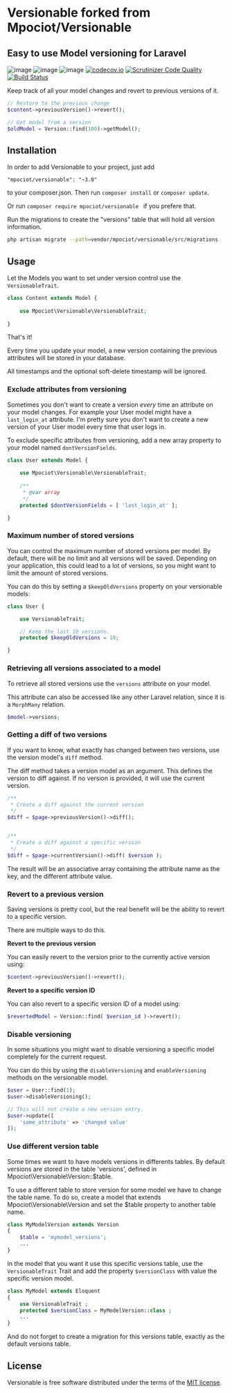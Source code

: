 # Versionable forked from Mpociot/Versionable
## Easy to use Model versioning for Laravel

![image](http://img.shields.io/packagist/v/mpociot/versionable.svg?style=flat)
![image](http://img.shields.io/packagist/l/mpociot/versionable.svg?style=flat)
![image](http://img.shields.io/packagist/dt/mpociot/versionable.svg?style=flat)
[![codecov.io](https://codecov.io/github/mpociot/versionable/coverage.svg?branch=master)](https://codecov.io/github/mpociot/versionable?branch=master)
[![Scrutinizer Code Quality](https://scrutinizer-ci.com/g/mpociot/versionable/badges/quality-score.png?b=master)](https://scrutinizer-ci.com/g/mpociot/versionable/?branch=master)
[![Build Status](https://travis-ci.org/mpociot/versionable.svg?branch=master)](https://travis-ci.org/mpociot/versionable)

Keep track of all your model changes and revert to previous versions of it.

```php
// Restore to the previous change
$content->previousVersion()->revert();

// Get model from a version
$oldModel = Version::find(100)->getModel();
```

<a name="installation" />

## Installation

In order to add Versionable to your project, just add 

    "mpociot/versionable": "~3.0"

to your composer.json. Then run `composer install` or `composer update`.

Or run `composer require mpociot/versionable ` if you prefere that.

Run the migrations to create the "versions" table that will hold all version information.

```bash
php artisan migrate --path=vendor/mpociot/versionable/src/migrations
```

<a name="usage" />

## Usage

Let the Models you want to set under version control use the `VersionableTrait`.

```php
class Content extends Model {
	
	use Mpociot\Versionable\VersionableTrait;
	
}
```
That's it!

Every time you update your model, a new version containing the previous attributes will be stored in your database. 

All timestamps and the optional soft-delete timestamp will be ignored.

<a name="exclude" />

### Exclude attributes from versioning

Sometimes you don't want to create a version *every* time an attribute on your model changes. For example your User model might have a `last_login_at` attribute. 
I'm pretty sure you don't want to create a new version of your User model every time that user logs in.

To exclude specific attributes from versioning, add a new array property to your model named `dontVersionFields`.

```php
class User extends Model {
	
	use Mpociot\Versionable\VersionableTrait;
	
	/**
	 * @var array
	 */
	protected $dontVersionFields = [ 'last_login_at' ];

}
```

<a name="maximum" />

### Maximum number of stored versions

You can control the maximum number of stored versions per model. By default, there will be no limit and all versions will be saved.
Depending on your application, this could lead to a lot of versions, so you might want to limit the amount of stored versions.

You can do this by setting a `$keepOldVersions` property on your versionable models:

```php
class User {

    use VersionableTrait;

    // Keep the last 10 versions.
    protected $keepOldVersions = 10;

}
```

<a name="retrieve" />

### Retrieving all versions associated to a model

To retrieve all stored versions use the `versions` attribute on your model.

This attribute can also be accessed like any other Laravel relation, since it is a `MorphMany` relation.

```php
$model->versions;
```

<a name="diff" />

### Getting a diff of two versions

If you want to know, what exactly has changed between two versions, use the version model's `diff` method.

The diff method takes a version model as an argument. This defines the version to diff against. If no version is provided, it will use the current version.

```php
/**
 * Create a diff against the current version
 */
$diff = $page->previousVersion()->diff();


/**
 * Create a diff against a specific version
 */
$diff = $page->currentVersion()->diff( $version );
```

The result will be an associative array containing the attribute name as the key, and the different attribute value.

<a name="revert" />

### Revert to a previous version

Saving versions is pretty cool, but the real benefit will be the ability to revert to a specific version.

There are multiple ways to do this.

**Revert to the previous version**

You can easily revert to the version prior to the currently active version using:

```php
$content->previousVersion()->revert();
```

**Revert to a specific version ID**

You can also revert to a specific version ID of a model using:

```php
$revertedModel = Version::find( $version_id )->revert();

```

<a name="disableVersioning" />

### Disable versioning

In some situations you might want to disable versioning a specific model completely for the current request.

You can do this by using the `disableVersioning` and `enableVersioning` methods on the versionable model.

```php
$user = User::find(1);
$user->disableVersioning();

// This will not create a new version entry.
$user->update([
    'some_attribute' => 'changed value'
]);
```

<a name="differentVersionTable" />

### Use different version table

Some times we want to have models versions in differents tables. By default versions are stored in the table 'versions', defined in Mpociot\Versionable\Version::$table.

To use a different table to store version for some model we have to change the table name. To do so, create a model that extends Mpociot\Versionable\Version and set the $table property to another table name.

```php
class MyModelVersion extends Version
{
    $table = 'mymodel_versions';
    ...
}

```

In the model that you want it use this specific versions table, use the `VersionableTrait` Trait and add the property `$versionClass` with value the specific version model.
 
```php
class MyModel extends Eloquent
{
    use VersionableTrait ;
    protected $versionClass = MyModelVersion::class ;
    ... 
}

```

And do not forget to create a migration for this versions table, exactly as the default versions table.

<a name="license" />

## License

Versionable is free software distributed under the terms of the [MIT license](https://opensource.org/licenses/MIT).
